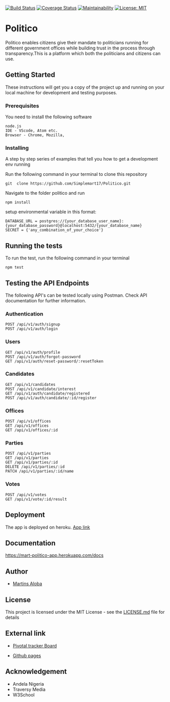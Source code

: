 [![Build Status](https://travis-ci.com/Simplemart17/Politico.svg?branch=develop)](https://travis-ci.com/Simplemart17/Politico)
[![Coverage Status](https://coveralls.io/repos/github/Simplemart17/Politico/badge.svg)](https://coveralls.io/github/Simplemart17/Politico)
[![Maintainability](https://api.codeclimate.com/v1/badges/5c29b768b40a1a380cd2/maintainability)](https://codeclimate.com/github/Simplemart17/Politico/maintainability)
[![License: MIT](https://img.shields.io/badge/License-MIT-green.svg)](https://opensource.org/licenses/MIT)

# Politico

Politico enables citizens give their mandate to politicians running for different government offices while building trust in the process through transparency.This is a platform which both the politicians and citizens can use.


## Getting Started

These instructions will get you a copy of the project up and running on your local machine for development and testing purposes.

### Prerequisites

You need to install the following software 

```
node.js
IDE - VScode, Atom etc.
Browser - Chrome, Mozilla,
```

### Installing

A step by step series of examples that tell you how to get a development env running

Run the following command in your terminal to clone this repository 

```
git  clone https://github.com/Simplemart17/Politico.git
```

Navigate to the folder politico and run

```
npm install
```

setup environmental variable in this format:
```
DATABASE_URL = postgres://{your_database_user_name}:{your_database_password}@localhost:5432/{your_database_name}
SECRET = {'any_combination_of_your_choice'}
```
## Running the tests

To run the test, run the following command in your terminal
```
npm test
```
## Testing the API Endpoints

The following API's can be tested locally using Postman. Check API documentation for further information.
### Authentication
```
POST /api/v1/auth/signup
POST /api/v1/auth/login
```

### Users
```
GET /api/v1/auth/profile
POST /api/v1/auth/forgot-password
GET /api/v1/auth/reset-password/:resetToken
```

### Candidates
```
GET /api/v1/candidates
POST /api/v1/candidate/interest
GET /api/v1/auth/candidate/registered
POST /api/v1/auth/candidate/:id/register
```

### Offices
```
POST /api/v1/offices
GET /api/v1/offices
GET /api/v1/offices/:id
```

### Parties
```
POST /api/v1/parties
GET /api/v1/parties
GET /api/v1/parties/:id
DELETE /api/v1/parties/:id
PATCH /api/v1/parties/:id/name
```

### Votes
```
POST /api/v1/votes
GET /api/v1/vote/:id/result
```

## Deployment

The app is deployed on heroku. [App link](https://mart-politico-app.herokuapp.com/)

## Documentation
https://mart-politico-app.herokuapp.com/docs


## Author

* [Martins Aloba](https://github.com/Simplemart17)

## License

This project is licensed under the MIT License - see the [LICENSE.md](LICENSE.md) file for details

## External link

* [Pivotal tracker Board](https://www.pivotaltracker.com/n/projects/2239033)

* [Github pages](https://simplemart17.github.io/Politico/)

## Acknowledgement

* Andela Nigeria
* Traversy Media
* W3School
